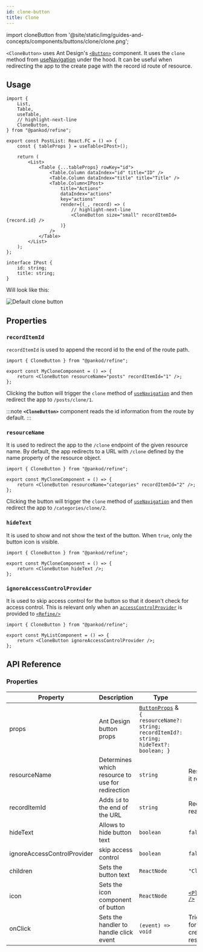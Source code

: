 ```yaml
---
id: clone-button
title: Clone
---
```


import cloneButton from '@site/static/img/guides-and-concepts/components/buttons/clone/clone.png';

`<CloneButton>` uses Ant Design's [`<Button>`](https://ant.design/components/button/) component. It uses the `clone` method from [useNavigation](/api-references/hooks/navigation/useNavigation.md) under the hood.
It can be useful when redirecting the app to the create page with the record id route of resource.

## Usage

```tsx
import {
    List,
    Table,
    useTable,
    // highlight-next-line
    CloneButton,
} from "@pankod/refine";

export const PostList: React.FC = () => {
    const { tableProps } = useTable<IPost>();

    return (
        <List>
            <Table {...tableProps} rowKey="id">
                <Table.Column dataIndex="id" title="ID" />
                <Table.Column dataIndex="title" title="Title" />
                <Table.Column<IPost>
                    title="Actions"
                    dataIndex="actions"
                    key="actions"
                    render={(_, record) => (
                        // highlight-next-line
                        <CloneButton size="small" recordItemId={record.id} />
                    )}
                />
            </Table>
        </List>
    );
};

interface IPost {
    id: string;
    title: string;
}
```

Will look like this:

<div class="img-container">
    <div class="window">
        <div class="control red"></div>
        <div class="control orange"></div>
        <div class="control green"></div>
    </div>
    <img src={cloneButton} alt="Default clone button" />
</div>

## Properties

### `recordItemId`

`recordItemId` is used to append the record id to the end of the route path.

```tsx 
import { CloneButton } from "@pankod/refine";

export const MyCloneComponent = () => {
    return <CloneButton resourceName="posts" recordItemId="1" />;
};
```

Clicking the button will trigger the `clone` method of [`useNavigation`](/api-references/hooks/navigation/useNavigation.md) and then redirect the app to `/posts/clone/1`.

:::note
**`<CloneButton>`** component reads the id information from the route by default.
:::

### `resourceName`

It is used to redirect the app to the `/clone` endpoint of the given resource name. By default, the app redirects to a URL with `/clone` defined by the name property of the resource object.

```tsx 
import { CloneButton } from "@pankod/refine";

export const MyCloneComponent = () => {
    return <CloneButton resourceName="categories" recordItemId="2" />;
};
```

Clicking the button will trigger the `clone` method of [`useNavigation`](/api-references/hooks/navigation/useNavigation.md) and then redirect the app to `/categories/clone/2`.

### `hideText`

It is used to show and not show the text of the button. When `true`, only the button icon is visible.

```tsx 
import { CloneButton } from "@pankod/refine";

export const MyCloneComponent = () => {
    return <CloneButton hideText />;
};
```

### `ignoreAccessControlProvider`

It is used to skip access control for the button so that it doesn't check for access control. This is relevant only when an [`accessControlProvider`](/api-references/providers/accessControl-provider.md) is provided to [`<Refine/>`](/api-references/components/refine-config.md)

```tsx 
import { CloneButton } from "@pankod/refine";

export const MyListComponent = () => {
    return <CloneButton ignoreAccessControlProvider />;
};
```

## API Reference

### Properties

| Property                    | Description                                      | Type                                                                                                                                 | Default                                                            |
| --------------------------- | ------------------------------------------------ | ------------------------------------------------------------------------------------------------------------------------------------ | ------------------------------------------------------------------ |
| props                       | Ant Design button props                          | [`ButtonProps`](https://ant.design/components/button/#API) & `{ resourceName?: string; recordItemId?: string; hideText?: boolean; }` |                                                                    |
| resourceName                | Determines which resource to use for redirection | `string`                                                                                                                             | Resource name that it reads from route                             |
| recordItemId                | Adds `id` to the end of the URL                  | `string`                                                                                                                             | Record id that it reads from route                                 |
| hideText                    | Allows to hide button text                       | `boolean`                                                                                                                            | `false`                                                            |
| ignoreAccessControlProvider | skip access control                              | `boolean`                                                                                                                            | `false`                                                            |
| children                    | Sets the button text                             | `ReactNode`                                                                                                                          | `"Clone"`                                                          |
| icon                        | Sets the icon component of button                | `ReactNode`                                                                                                                          | [`<PlusSquareOutlined />`](https://ant.design/components/icon/)    |
| onClick                     | Sets the handler to handle click event           | `(event) => void`                                                                                                                    | Triggers navigation for redirection to the create page of resource |
